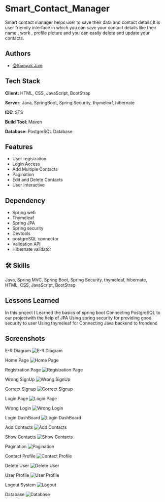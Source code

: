 # Smart_Contact_Manager

Smart contact manager helps user to save their data and contact details,It is user friendly interface in which you can save your contact details like their name , work , profile picture and you can easily delete and update your contacts.


## Authors

- [@Samyak Jain](https://www.github.com/roboanonymous)

## Tech Stack

**Client:** HTML, CSS, JavaScript, BootStrap

**Server:** Java, SpringBoot, Spring Security, thymeleaf, hibernate

**IDE:** STS

**Build Tool:** Maven

**Database:** PostgreSQL Database



## Features

- User registration
- Login Access
- Add Multiple Contacts
- Pagination
- Edit and Delete Contacts
- User Interactive


##  Dependency

- Spring web
- Thymeleaf
- Spring JPA
- Spring security
- Devtools
- postgreSQL connector
- Validation API
- Hibernate validator


## 🛠 Skills
Java, Spring MVC, Spring Boot, Spring Security, thymeleaf, hibernate, HTML, CSS, JavaScript, BootStrap


## Lessons Learned

In this project I Learned the basics of spring boot
Connecting PostgreSQL to our projectwith the help of JPA
Using spring security for providing good security to user
Using thymeleaf for Connecting Java backend to frondend




 ## Screenshots

E-R Diagram
![E-R Diagram](https://github.com/roboanonymous/Smart_Contact_Manager/blob/main/Project_screenshot/0%20contact%20manager%20E-R%20daigram.png)

Home Page
![Home Page](https://github.com/roboanonymous/Smart_Contact_Manager/blob/main/Project_screenshot/1%20Home-page.png)

Registration Page
![Registration Page](https://github.com/roboanonymous/Smart_Contact_Manager/blob/main/Project_screenshot/2%20SignUp.png)

Wrong SignUp
![Wrong SignUp](https://github.com/roboanonymous/Smart_Contact_Manager/blob/main/Project_screenshot/3%20wrong-signup.png)

Correct Signup
![Correct Signup](https://github.com/roboanonymous/Smart_Contact_Manager/blob/main/Project_screenshot/4%20Correct-signup.png)

Login Page
![Login Page](https://github.com/roboanonymous/Smart_Contact_Manager/blob/main/Project_screenshot/5%20login-page.png)

Wrong Login
![Wrong Login](https://github.com/roboanonymous/Smart_Contact_Manager/blob/main/Project_screenshot/6%20wrong%20login.png)

Login DashBoard
![Login DashBoard](https://github.com/roboanonymous/Smart_Contact_Manager/blob/main/Project_screenshot/7%20login-dashboard.png)

Add Contacts
![Add Contacts](https://github.com/roboanonymous/Smart_Contact_Manager/blob/main/Project_screenshot/8%20Add-contact.png)

Show Contacts
![Show Contacts](https://github.com/roboanonymous/Smart_Contact_Manager/blob/main/Project_screenshot/9%20Show-contacts.png)

Pagination
![Pagination](https://github.com/roboanonymous/Smart_Contact_Manager/blob/main/Project_screenshot/10%20Pagination.png)

Contact Profile
![Contact Profile](https://github.com/roboanonymous/Smart_Contact_Manager/blob/main/Project_screenshot/11%20User-profile.png)

Delete User
![Delete User](https://github.com/roboanonymous/Smart_Contact_Manager/blob/main/Project_screenshot/12%20Delete-usere.png)

User Profile
![User Profile](https://github.com/roboanonymous/Smart_Contact_Manager/blob/main/Project_screenshot/13%20Profile-page.png)

Logout System
![Logout](https://github.com/roboanonymous/Smart_Contact_Manager/blob/main/Project_screenshot/14%20Logout%20system.png)

Database
![Database](https://github.com/roboanonymous/Smart_Contact_Manager/blob/main/Project_screenshot/15%20Database.png)
